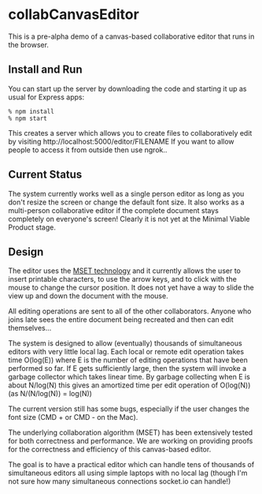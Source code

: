 # collabCanvasEditor

This is a pre-alpha demo of a canvas-based collaborative editor that runs in the browser.

## Install and Run
You can start up the server by downloading the code and starting it up as usual for Express apps:
``` linux
% npm install
% npm start
```

This creates a server which allows you to create files to collaboratively edit by visiting 
http://localhost:5000/editor/FILENAME
If you want to allow people to access it from outside then use ngrok..

## Current Status
The system currently works well as a single person editor as long as you don't resize the screen
or change the default font size.  It also works as a multi-person collaborative editor if the complete
document stays completely on everyone's screen! Clearly it is not yet at the Minimal Viable Product stage.

## Design

The editor uses the [MSET technology](https://github.com/tjhickey724/MSET) 
and it currently allows the user to insert printable characters,
to use the arrow keys, and to click with the mouse to change the cursor position. It does not yet have
a way to slide the view up and down the document with the mouse.

All editing operations are sent to all of the other collaborators.
Anyone who joins late sees the entire document being recreated and then can edit themselves...

The system is designed to allow (eventually) thousands of simultaneous editors with very little local lag.
Each local or remote edit operation takes time O(log(E)) where E is the number of editing operations
that have been performed so far. If E gets sufficiently large, then the system will invoke a garbage
collector which takes linear time. By garbage collecting when E is about N/log(N) this gives an
amortized time per edit operation of O(log(N))  (as N/(N/log(N)) = log(N))

The current version still has some bugs, especially if the user changes the font size (CMD + or CMD - on the Mac).

The underlying collaboration algorithm (MSET) has been extensively tested for both correctness and performance.
We are working on providing proofs for the correctness and efficiency of this canvas-based editor.

The goal is to have a practical editor which can handle tens of thousands of simultaneous editors all using simple
laptops with no local lag (though I'm not sure how many simultaneous connections socket.io can handle!)

